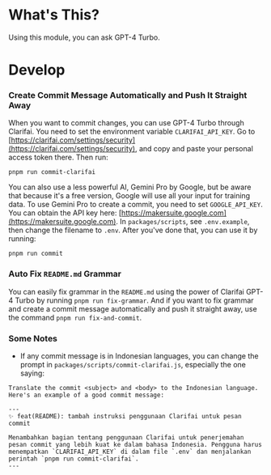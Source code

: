 # What's This?

Using this module, you can ask GPT-4 Turbo.

# Develop

### Create Commit Message Automatically and Push It Straight Away

When you want to commit changes, you can use GPT-4 Turbo through Clarifai. You need to set the environment variable `CLARIFAI_API_KEY`. Go to [https://clarifai.com/settings/security](https://clarifai.com/settings/security), and copy and paste your personal access token there. Then run:

```
pnpm run commit-clarifai
```

You can also use a less powerful AI, Gemini Pro by Google, but be aware that because it's a free version, Google will use all your input for training data. To use Gemini Pro to create a commit, you need to set `GOOGLE_API_KEY`. You can obtain the API key here: [https://makersuite.google.com](https://makersuite.google.com). In `packages/scripts`, see `.env.example`, then change the filename to `.env`. After you've done that, you can use it by running:

```
pnpm run commit
```

### Auto Fix `README.md` Grammar

You can easily fix grammar in the `README.md` using the power of Clarifai GPT-4 Turbo by running `pnpm run fix-grammar`. And if you want to fix grammar and create a commit message automatically and push it straight away, use the command `pnpm run fix-and-commit`.

### Some Notes

- If any commit message is in Indonesian languages, you can change the prompt in `packages/scripts/commit-clarifai.js`, especially the one saying:

```
Translate the commit <subject> and <body> to the Indonesian language. Here's an example of a good commit message:

---
✨ feat(README): tambah instruksi penggunaan Clarifai untuk pesan commit

Menambahkan bagian tentang penggunaan Clarifai untuk penerjemahan pesan commit yang lebih kuat ke dalam bahasa Indonesia. Pengguna harus menempatkan `CLARIFAI_API_KEY` di dalam file `.env` dan menjalankan perintah `pnpm run commit-clarifai`.
---
```
